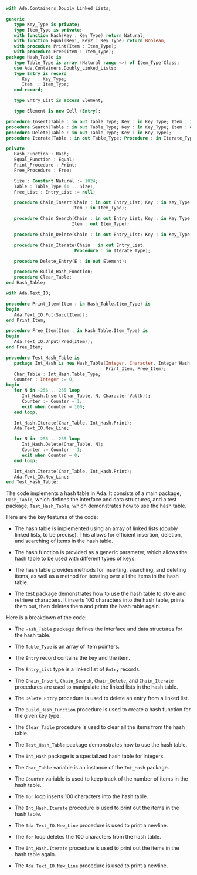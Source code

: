 ```ada
with Ada.Containers.Doubly_Linked_Lists;

generic
   type Key_Type is private;
   type Item_Type is private;
   with function Hash(Key : Key_Type) return Natural;
   with function Equal(Key1, Key2 : Key_Type) return Boolean;
   with procedure Print(Item : Item_Type);
   with procedure Free(Item : Item_Type);
package Hash_Table is
   type Table_Type is array (Natural range <>) of Item_Type'Class;
   use Ada.Containers.Doubly_Linked_Lists;
   type Entry is record
      Key   : Key_Type;
      Item  : Item_Type;
   end record;

   type Entry_List is access Element;

   type Element is new Cell (Entry);

procedure Insert(Table : in out Table_Type; Key : in Key_Type; Item : in Item_Type);
procedure Search(Table : in out Table_Type; Key : in Key_Type; Item : out Item_Type);
procedure Delete(Table : in out Table_Type; Key : in Key_Type);
procedure Iterate(Table : in out Table_Type; Procedure : in Iterate_Type);

private
   Hash_Function : Hash;
   Equal_Function : Equal;
   Print_Procedure : Print;
   Free_Procedure : Free;

   Size : Constant Natural := 1024;
   Table : Table_Type (1 .. Size);
   Free_List : Entry_List := null;

   procedure Chain_Insert(Chain : in out Entry_List; Key : in Key_Type;
                         Item : in Item_Type);

   procedure Chain_Search(Chain : in out Entry_List; Key : in Key_Type;
                         Item : out Item_Type);

   procedure Chain_Delete(Chain : in out Entry_List; Key : in Key_Type);

   procedure Chain_Iterate(Chain : in out Entry_List;
                          Procedure : in Iterate_Type);

   procedure Delete_Entry(E : in out Element);

   procedure Build_Hash_Function;
   procedure Clear_Table;
end Hash_Table;

with Ada.Text_IO;

procedure Print_Item(Item : in Hash_Table.Item_Type) is
begin
   Ada.Text_IO.Put(Succ(Item));
end Print_Item;

procedure Free_Item(Item : in Hash_Table.Item_Type) is
begin
   Ada.Text_IO.Unput(Pred(Item));
end Free_Item;

procedure Test_Hash_Table is
   package Int_Hash is new Hash_Table(Integer, Character, Integer'Hash, Integer'=,
                                      Print_Item, Free_Item);
   Char_Table : Int_Hash.Table_Type;
   Counter : Integer := 0;
begin
   for N in -256 .. 255 loop
      Int_Hash.Insert(Char_Table, N, Character'Val(N));
      Counter := Counter + 1;
      exit when Counter = 100;
   end loop;

   Int_Hash.Iterate(Char_Table, Int_Hash.Print);
   Ada.Text_IO.New_Line;

   for N in -256 .. 255 loop
      Int_Hash.Delete(Char_Table, N);
      Counter := Counter - 1;
      exit when Counter = 0;
   end loop;

   Int_Hash.Iterate(Char_Table, Int_Hash.Print);
   Ada.Text_IO.New_Line;
end Test_Hash_Table;
```

The code implements a hash table in Ada. It consists of a main package, `Hash_Table`, which defines the interface and data structures, and a test package, `Test_Hash_Table`, which demonstrates how to use the hash table.

Here are the key features of the code:

* The hash table is implemented using an array of linked lists (doubly linked lists, to be precise). This allows for efficient insertion, deletion, and searching of items in the hash table.

* The hash function is provided as a generic parameter, which allows the hash table to be used with different types of keys.

* The hash table provides methods for inserting, searching, and deleting items, as well as a method for iterating over all the items in the hash table.

* The test package demonstrates how to use the hash table to store and retrieve characters. It inserts 100 characters into the hash table, prints them out, then deletes them and prints the hash table again.

Here is a breakdown of the code:

* The `Hash_Table` package defines the interface and data structures for the hash table.

* The `Table_Type` is an array of item pointers.

* The `Entry` record contains the key and the item.

* The `Entry_List` type is a linked list of `Entry` records.

* The `Chain_Insert`, `Chain_Search`, `Chain_Delete`, and `Chain_Iterate` procedures are used to manipulate the linked lists in the hash table.

* The `Delete_Entry` procedure is used to delete an entry from a linked list.

* The `Build_Hash_Function` procedure is used to create a hash function for the given key type.

* The `Clear_Table` procedure is used to clear all the items from the hash table.

* The `Test_Hash_Table` package demonstrates how to use the hash table.

* The `Int_Hash` package is a specialized hash table for integers.

* The `Char_Table` variable is an instance of the `Int_Hash` package.

* The `Counter` variable is used to keep track of the number of items in the hash table.

* The `for` loop inserts 100 characters into the hash table.

* The `Int_Hash.Iterate` procedure is used to print out the items in the hash table.

* The `Ada.Text_IO.New_Line` procedure is used to print a newline.

* The `for` loop deletes the 100 characters from the hash table.

* The `Int_Hash.Iterate` procedure is used to print out the items in the hash table again.

* The `Ada.Text_IO.New_Line` procedure is used to print a newline.